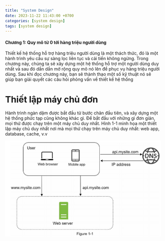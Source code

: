 ```yaml
---
title: "System Design"
date: 2023-11-22 11:43:00 +0700
categories: [system design]
tags: [system design]
---
```

#### Chương 1: Quy mô từ 0 tới hàng triệu người dùng

Thiết kế hệ thống hỗ trợ hàng triệu người dùng là một thách thức, đó là một hành trình yêu cầu sự sàng lọc liên tục và cải tiến không ngừng. Trong chương này, chúng ta sẽ xây dựng một hệ thống hỗ trợ một người dùng duy nhất và sau đó dần dần mở rộng quy mô nó lên để phục vụ hàng triệu người dùng. Sau khi đọc chương này, bạn sẽ thành thạo một số kỹ thuật nó sẽ giúp bạn giải quyết các câu hỏi phỏng vấn về thiết kế hệ thống

# Thiết lập máy chủ đơn

Hành trình ngàn dặm được bắt đầu từ bước chân đầu tiên, và xây dựng một hệ thống phức tạp cũng không khác gì. Để bắt đầu với những gì đơn giản, mọi thứ được chạy trên một máy chủ duy nhất. Hình 1-1 minh họa một thiết lập máy chủ duy nhất nơi mà mọi thứ chạy trên máy chủ duy nhất: web app, database, cache, v.v

![image info](./figure1_1.png)